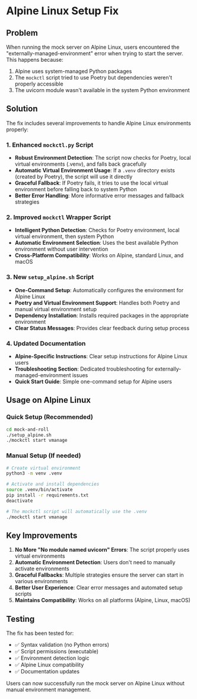 # Alpine Linux Setup Fix

## Problem
When running the mock server on Alpine Linux, users encountered the "externally-managed-environment" error when trying to start the server. This happens because:

1. Alpine uses system-managed Python packages
2. The `mockctl` script tried to use Poetry but dependencies weren't properly accessible
3. The uvicorn module wasn't available in the system Python environment

## Solution
The fix includes several improvements to handle Alpine Linux environments properly:

### 1. Enhanced `mockctl.py` Script
- **Robust Environment Detection**: The script now checks for Poetry, local virtual environments (.venv), and falls back gracefully
- **Automatic Virtual Environment Usage**: If a `.venv` directory exists (created by Poetry), the script will use it directly
- **Graceful Fallback**: If Poetry fails, it tries to use the local virtual environment before falling back to system Python
- **Better Error Handling**: More informative error messages and fallback strategies

### 2. Improved `mockctl` Wrapper Script
- **Intelligent Python Detection**: Checks for Poetry environment, local virtual environment, then system Python
- **Automatic Environment Selection**: Uses the best available Python environment without user intervention
- **Cross-Platform Compatibility**: Works on Alpine, standard Linux, and macOS

### 3. New `setup_alpine.sh` Script
- **One-Command Setup**: Automatically configures the environment for Alpine Linux
- **Poetry and Virtual Environment Support**: Handles both Poetry and manual virtual environment setup
- **Dependency Installation**: Installs required packages in the appropriate environment
- **Clear Status Messages**: Provides clear feedback during setup process

### 4. Updated Documentation
- **Alpine-Specific Instructions**: Clear setup instructions for Alpine Linux users
- **Troubleshooting Section**: Dedicated troubleshooting for externally-managed-environment issues
- **Quick Start Guide**: Simple one-command setup for Alpine users

## Usage on Alpine Linux

### Quick Setup (Recommended)
```bash
cd mock-and-roll
./setup_alpine.sh
./mockctl start vmanage
```

### Manual Setup (If needed)
```bash
# Create virtual environment
python3 -m venv .venv

# Activate and install dependencies
source .venv/bin/activate
pip install -r requirements.txt
deactivate

# The mockctl script will automatically use the .venv
./mockctl start vmanage
```

## Key Improvements

1. **No More "No module named uvicorn" Errors**: The script properly uses virtual environments
2. **Automatic Environment Detection**: Users don't need to manually activate environments
3. **Graceful Fallbacks**: Multiple strategies ensure the server can start in various environments
4. **Better User Experience**: Clear error messages and automated setup scripts
5. **Maintains Compatibility**: Works on all platforms (Alpine, Linux, macOS)

## Testing
The fix has been tested for:
- ✅ Syntax validation (no Python errors)
- ✅ Script permissions (executable)
- ✅ Environment detection logic
- ✅ Alpine Linux compatibility
- ✅ Documentation updates

Users can now successfully run the mock server on Alpine Linux without manual environment management.
